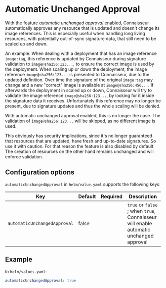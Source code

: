 # Automatic Unchanged Approval

With the feature *automatic unchanged approval* enabled, Connaisseur automatically approves any resource that is updated and doesn't change its image references.
This is especially useful when handling long living resources, with potentially out-of-sync signature data, that still need to be scaled up and down.

An example: When dealing with a deployment that has an image reference `image:tag`, this reference is updated by Connaisseur during signature validation to `image@sha256:123...`, to ensure the correct image is used by the deployment.
When scaling up or down the deployment, the image reference `image@sha256:123...` is presented to Connaisseur, due to the updated definition.
Over time the signature of the original `image:tag` may change and a new "correct" image is available at `image@sha256:456...`.
If afterwards the deployment in scaled up or down, Connaisseur will try to validate the image reference `image@sha256:123...`, by looking for it inside the signature data it receives.
Unfortunately this reference may no longer be present, due to signature updates and thus the whole scaling will be denied.

With automatic unchanged approval enabled, this is no longer the case.
The validation of `image@sha256:123...` will be skipped, as no different image is used.

This obviously has security implications, since it's no longer guaranteed that resources that are updated, have fresh and up-to-date signatures.
So use it with caution.
For that reason the feature is also disabled by default.
The creation of resources on the other hand remains unchanged and will enforce validation.

## Configuration options

`automaticUnchangedApproval` in `helm/value.yaml` supports the following keys:

| Key | Default | Required | Description |
| - | - | - | - |
| `automaticUnchangedApproval` | false |  | `true` or `false` ; when `true`, Connaisseur will enable automatic unchanged approval |

## Example

In `helm/values.yaml`:

```yaml
automaticUnchangedApproval: true
```
